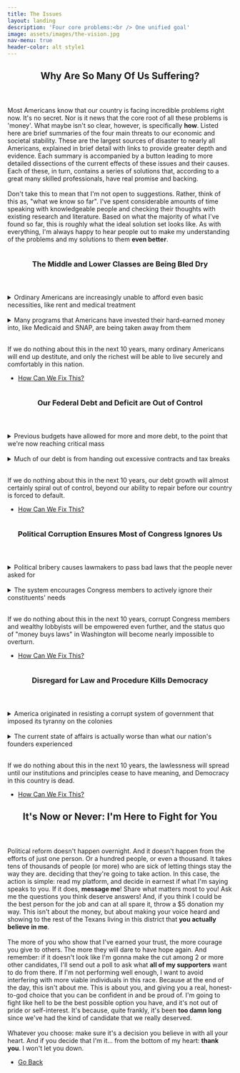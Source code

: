 ```yaml
---
title: The Issues
layout: landing
description: 'Four core problems:<br /> One unified goal'
image: assets/images/the-vision.jpg
nav-menu: true
header-color: alt style1
---
```


<!-- Main -->
<div id="main">

<!-- One -->
<section id="one">
	<div class="inner">
		<header class="major">
			<h2>Why Are So Many Of Us Suffering?</h2>
		</header>
		<p>Most Americans know that our country is facing incredible problems right now. It's no secret. Nor is it news that the core root of all these problems is 'money'. What maybe isn't so clear, however, is specifically <b>how</b>. Listed here are brief summaries of the four main threats to our economic and societal stability. These are the largest sources of disaster to nearly all Americans, explained in brief detail with links to provide greater depth and evidence. Each summary is accompanied by a button leading to more detailed dissections of the current effects of these issues and their causes. Each of these, in turn, contains a series of solutions that, according to a great many skilled professionals, have real promise and backing.
		<br /><br />
		Don't take this to mean that I'm not open to suggestions. Rather, think of this as, "what we know so far". I've spent considerable amounts of time speaking with knowledgeable people and checking their thoughts with existing research and literature. Based on what the majority of what I've found so far, this is roughly what the ideal solution set looks like. As with everything, I'm always happy to hear people out to make my understanding of the problems and my solutions to them <b>even better</b>.</p>
	</div>
</section>

<!-- Two -->
<section id="two" class="spotlights">
	<section>
		<a href="class-decay.html" class="image">
			<img src="{% link assets/images/strained-workers.jpeg %}" alt="" data-position="center center" />
		</a>
		<div class="content">
			<div class="inner">
				<header class="major">
					<h3>The Middle and Lower Classes are Being Bled Dry</h3>
				</header>
				<details>
					<summary>Ordinary Americans are increasingly unable to afford even basic necessities, like rent and medical treatment</summary>
					<p>
						The relative costs of housing, vehicle ownership, healthcare, insurance, and even basic necessities like food have seen substantial increases since 1980, some of them quite massive. Factored into a single Consumer Price Index, prices today have generally <a href="https://www.bls.gov/data/inflation_calculator.htm">risen by around 400%</a> (i.e. $1 in 1980 was able to buy the same amount of goods as $4 today in 2025). Incomes, however, have not kept up. Ordinary Americans over this same time period have only seen an income increase of 54% over this same time period. The result is a reality way too many of us are painfully familiar with: our wages are buying us <b>profoundly</b> less than what our parents and grandparents were able to afford at our age. For many people, the American Dream isn't so much a 'slim possibility' as much as it is a cruel joke. Even for the more fortunate, financial stability is becoming more and more of an uncertainty. The modest wealth and security that many had worked incredibly hard for is gradually slipping away, thanks to a mixture of skyrocketing prices and pitiful wage growth.
					</p>
				</details>
				<br />
				<details>
					<summary>Many programs that Americans have invested their hard-earned money into, like Medicaid and SNAP, are being taken away from them</summary>
					<p>
						What's more, the social programs meant to safeguard hardworking citizens who fall on hard times are under attack. Medicare, Medicaid, and Social Security have been continually labeled as major sources of fraud, despite erroneous payment rates of only <a href="https://www.cbpp.org/blog/setting-the-record-straight-on-social-security">0.3% for Social Security</a>, about <a href="https://www.kff.org/medicare/issue-brief/medicare-program-integrity-and-efforts-to-root-out-improper-payments-fraud-waste-and-abuse/">5.7% for Medicare</a>, and roughly <a href="https://www.cms.gov/newsroom/fact-sheets/fiscal-year-2024-improper-payments-fact-sheet">5.09% for Medicaid</a>. Now, the recent 7,000 staff reductions to Social Security offices have <a href="https://www.npr.org/2025/04/26/nx-s1-5368480/social-security-workforce-cuts">devastated productivity and generated panicked confusion</a> in an already strained system. The 80,000 worker reduction to VA offices, including a <a href="https://federalnewsnetwork.com/veterans-affairs/2025/06/va-plans-to-cut-1000-it-positions-undoing-biden-era-hiring-surge/">1,000 reduction in IT staff</a> <b>despite</b> the current administration claiming a desire to modernize government processes through technology, is estimated to have similar effects. This is on top of absurd additional work requirements for these programs and SNAP, despite research showing <a href="https://www.cbpp.org/research/food-assistance/worsening-snaps-harsh-work-requirement-would-take-food-assistance-away">work requirements don't actually fix employment instability</a>. Americans who have ever needed temporary assistance from these programs can attest to how lifechanging they can be. There's now a very real possibility that citizens in the future will have no real option to turn to, if they ever need temporary help. To add insult to injury, small farms in Texas vital to food production are losing subsidies, crippling hardworking people who make one of the most important contributions to this country. All the while, regulations designed to prevent large corporations from engaging in <b>harmful and deceptive practices</b> are <a href="https://www.aarp.org/aarp-foundation/our-work/legal-advocacy/2024-supreme-court-preview/consumer-protection.html">being repealed</a>, further setting the stage for lower- and middle-class collapse.
					</p>
				</details>
				<p>		
				<br />
					If we do nothing about this in the next 10 years, many ordinary Americans will end up destitute, and only the richest will be able to live securely and comfortably in this nation.
				</p>
				<ul class="actions">
					<li><a href="class-decay.html" class="button">How Can We Fix This?</a></li>
				</ul>
			</div>
		</div>
	</section>
	<section>
		<a href="federal-deficit.html" class="image">
			<img src="{% link assets/images/cash-exchange.jpg %}" alt="" data-position="center center" />
		</a>
		<div class="content">
			<div class="inner">
				<header class="major">
					<h3>Our Federal Debt and Deficit are Out of Control</h3>
				</header>
				<details>
					<summary>Previous budgets have allowed for more and more debt, to the point that we're now reaching critical mass</summary>
					<p>
						Our Congressional budget has very rarely ever been balanced. In the past 50 years, there were only 4 annual budgets that <b>didn't</b> run a deficit: 1969, 1998, 1999, and 2001. This may make deficit and debt seem normal. However, we have never before racked up the kind of debt that we have now. In the year 2000, our national debt was roughly <a href="https://www.investopedia.com/us-national-debt-by-year-7499291#toc-the-growing-national-debt">$5.6 trillion</a>. In 2015, it grew to about $18 trillion. Today, not even a full 10 years later, our debt is now around $36 trillion. We have literally doubled our national debt in the past 10 years. And with debt comes interest. 10 years ago, the annual interest on our debt was about $0.5 trillion, whereas now it's $1.1 trillion. Of all the possible cuts Congress can make to the budget, interest payments aren't one of them. Interest payments to our country's debtors are inescapable. And the higher our interest payments become, the more Congress will need to cut from everything else in order to balance the budget.
					</p>
				</details>
				<br />
				<details>
					<summary>Much of our debt is from handing out excessive contracts and tax breaks</summary>
					<p>
						Beyond just the sheer amount of our excessive spending, though, is the ineffective proceses that Congress has used to try and curb it. Since 1960, <a href="https://home.treasury.gov/policy-issues/financial-markets-financial-institutions-and-fiscal-service/debt-limit">Congress has voted 78 times</a> to raise the debt ceiling. That's more than one raising every single year. On top of that, many choices in spending increases and spending cuts have done little to help the situation. As just one example, the Affordable Care Act contributes <a href="https://www.cbo.gov/publication/59273">roughly $1.8 trillion each year</a> to the federal deficit. Yet, despite health insurance companies <a href="https://truthout.org/articles/top-5-us-health-insurers-annual-profits-jumped-230-percent-since-acas-passage/">seeing record profits</a> over the past decade, Congress has made no coordinated attempt whatsoever to curb premium costs. Similarly, Medicare has been historically unable to negotiate drug prices with pharamceutical providers, despite <a href="https://www.cfr.org/blog/american-pharmaceutical-companies-still-arent-paying-tax-us">pharmaceutical companies reporting massive profits while paying little to no income tax for the past decade</a>. It wasn't until 2022 when <a href="https://www.gao.gov/products/gao-25-106996">even a modest nod</a> toward this problem was made, and Congress has still made no effort to actually get these incredibly profitable companies to pay proper income tax. These are just a handful of examples of consistent, systemic behavior of incompetence that has led us to a massive amount of debt and a dangerously deficit budget.
					</p>
				</details>
				<br />
				<p>
					If we do nothing about this in the next 10 years, our debt growth will almost certainly spiral out of control, beyond our ability to repair before our country is forced to default.
				</p>
				<ul class="actions">
					<li><a href="federal-deficit.html" class="button">How Can We Fix This?</a></li>
				</ul>
			</div>
		</div>
	</section>
	<section>
		<a href="political-corruption.html" class="image">
			<img src="{% link assets/images/under-table.jpg %}" alt="" data-position="top center" />
		</a>
		<div class="content">
			<div class="inner">
				<header class="major">
					<h3>Political Corruption Ensures Most of Congress Ignores Us</h3>
				</header>
				<details>
					<summary>Political bribery causes lawmakers to pass bad laws that the people never asked for</summary>
					<p>
						Excessive money in American politics is nothing new. Comedians time and again deliver clever quips about what we all understand to basically be <a href="https://issueone.org/articles/all-expenses-paid-how-leadership-pacs-became-politicians-preferred-ticket-to-luxury-living/">legalized bribery</a>. Politicians receive exorbitant gifts and campaign contributions from dozens of large businesses through corporate PACs, then 'coincidentally' pass laws later that fit perfectly <a href="https://www.sciencedirect.com/science/article/pii/S0047272725000179#sec4">within those companies' interests</a>. We hear and see examples of this all the time. And we pay the price for their gains. Factories get emissions regulations removed to cut costs, and this causes <a href="https://www.curetoday.com/view/epa-deregulation-means-more-air-pollution-and-more-cancer-deaths">spikes in cancer</a> for the people who live and work nearby. Health providers add legal provisions to allow them to deny more claims, and this causes people to either have to pay for treatment out of pocket, get sicker, or just <a href="https://www.theguardian.com/us-news/2025/jan/26/us-health-insurance-system-doctors">straight up die</a>. Mixed in with all of these actions that cause direct harm to people is legislation that enriches companies at our expense through <a href="https://www.warren.senate.gov/newsroom/press-releases/in-fox-news-op-ed-warren-sheehy-announce-bipartisan-fight-to-guarantee-military-right-to-repair-its-equipment">bloated government contracts</a> with the private sector, or redirects funding from more important and useful programs into <a href="https://www.wipfli.com/insights/articles/cre-tax-is-congress-bringing-back-100-bonus-depreciation">special deductions and exemptions</a> for the wealthiest individuals and organizations. Often, Congress members directly benefit through insider trading deals with the companies that profit from their enacted bills.
					</p>
				</details>
				<br />
				<details>
					<summary>The system encourages Congress members to actively ignore their constituents' needs</summary>
					<p>
						Through it all, legislation that Americans have actually wanted for decades (higher wages, improved job markets, reduced healthcare costs, and affordable housing, to name just a few) goes completely and shamelessly <b>ignored</b>. Worse, we're often given bait-and-switch bills that promise to deliver on these needs, then either never follow through or actually <a href="https://www.nytimes.com/interactive/2025/06/12/upshot/gop-megabill-distribution-poor-rich.html">make the situation even worse</a>. Both <b>Republican and Democrat</b> lawmakers have done this. As if that weren't bad enough, we're now seeing situations where <a href="https://prospect.org/politics/2025-05-22-missouris-republican-legislators-repeal-paid-sick-leave/">state legislators are overturning ballot initiatives introduced by their constituents</a>. If you don't know, a 'ballot initiative' is a law proposal made by ordinary citizens. It's also worth mentioning that in nearly half of all States, including Texas, ballot initiatives aren't even allowed. This has led to a situation where the laws passed by State legislatures are often far out of touch with what the majority of constituents think, with no recourse whatsoever possible. It's a direct result of legislators catering to lobbyists, special interests, and wealthy donors, instead of the majority. Rather than passing legislation to prohibit or punish this behavior, Congress has historically ignored such bills to die soon after proposal. Over the past 5 years, only <a href="https://www.congress.gov/search?q=%7B%22source%22%3A%22legislation%22%2C%22search%22%3A%22campaign+finance%22%2C%22congress%22%3A%5B%22119%22%2C%22118%22%2C%22117%22%5D%7D">152 out of 546</a> introduced bills on campaign finance reform were ever even considered for evaluation, let alone formally discussed or voted on.
					</p>
				</details>
				<br />
				<p>
					If we do nothing about this in the next 10 years, corrupt Congress members and wealthy lobbyists will be empowered even further, and the status quo of "money buys laws" in Washington will become nearly impossible to overturn.
				</p>
				<ul class="actions">
					<li><a href="political-corruption.html" class="button">How Can We Fix This?</a></li>
				</ul>
			</div>
		</div>
	</section>
	<section>
		<a href="lawless-agencies.html" class="image">
			<img src="{% link assets/images/constitution-shred.jpeg %}" alt="" data-position="25% 25%" />
		</a>
		<div class="content">
			<div class="inner">
				<header class="major">
					<h3>Disregard for Law and Procedure Kills Democracy</h3>
				</header>
				<details>
					<summary>America originated in resisting a corrupt system of government that imposed its tyranny on the colonies</summary>
					<p>
						Bad actors in government have always been a concern. Cultivating a <b>healthy distrust</b> in government is an almost uniquely American trait, and is perhaps best embodied by Ronald Reagan's use of the Russian proverb, <a href="https://en.wikipedia.org/wiki/Trust,_but_verify">"Trust, but verify"</a>. While initially used in the context of Soviet nuclear disarmament, that phrase also appeals to many Americans' sense of our historical origins, forming an independent nation as a response to what is commonly believed to be 'monarchic tyranny'. Yet, a little-known fact about the tensions in colonial America is that <a href="https://www.ouramericanrevolution.org/index.cfm/people/view/pp0022">Britain's parliament was actually to blame</a> for the laws passed against the colonies. Although King George III certainly influenced the British parliament at times (earning him tons of criticism by our nation's founders), the Constitutional Monarchy gave him very little real power. It was mostly <a href="https://encyclopediavirginia.org/entries/george-iii-1738-1820/">the parliament's refusal to give American colonies the same fair representation</a> its British citizens received that spurred on the American Revolution. This distinction matters because, at its core, our country's founding sprouted from <a href="https://history.state.gov/milestones/1750-1775/parliamentary-taxation">a legislative body that disdained its constituents</a>. This went far beyond just ignoring their legislative needs, extending to inconsistent application of existing laws and even outright violations of the rights individual colonists were supposed to have.
					</p>
				</details>
				<br />
				<details>
					<summary>The current state of affairs is actually worse than what our nation's founders experienced</summary>
					<p>
						What we're seeing today in the United States isn't merely a repeat of our origin story, but an actual <b>escalation</b>. In the 1760s, power was distributed across the hands of numerous parliamentary members. They needed to coordinate in order to enact the tyranny that our founding fathers experienced. Today, we're seeing a Congress operating in a frighteningly similar way We're seeing a President trying to rule single-handedly through whim in violation of the existing laws and procedures. Funding for many organizations beneficial to ordinary Americans was denied and diverted without Congress' legally-required approval. Personnel were fired en-masse without following the appropriate lawful processes. A religious department was established in clear violation of the 'Separation of Church and State' clause. Individuals and organizations using their First Amendment rights to criticize domestic and foreign leaders were struck with financial and administrative threats. Rulings by federal judges are being repeatedly ignored by executive branch agencies. The National Guard has even been mobilized against American citizens, in direct contradiction to the requirement of an <a href="https://www.law.cornell.edu/uscode/text/10/12406">open rebellion, a foreign military invasion, or an inability of regular law enforcement to execute laws</a>. Worse, the majority of our Congress isn't trying to stop it, but actively <b>enabling</b> it. If our nation's founders thought the British government of the 1760s was intolerable, they'd find what's happening now <b>even worse</b>.
					</p>
				</details>
				<br />
				<p>
					If we do nothing about this in the next 10 years, the lawlessness will spread until our institutions and principles cease to have meaning, and Democracy in this country is dead.
				</p>
				<ul class="actions">
					<li><a href="lawless-agencies.html" class="button">How Can We Fix This?</a></li>
				</ul>
			</div>
		</div>
	</section>
</section>

<!-- Three -->
<section id="three">
	<div class="inner">
		<header class="major">
			<h2>It's Now or Never: I'm Here to Fight for You</h2>
		</header>
		<p>Political reform doesn't happen overnight. And it doesn't happen from the efforts of just one person. Or a hundred people, or even a thousand. It takes tens of thousands of people (or more) who are sick of letting things stay the way they are.  deciding that they're going to take action. In this case, the action is simple: read my platform, and decide in earnest if what I'm saying speaks to you. If it does, <b>message me</b>! Share what matters most to you! Ask me the questions you think deserve answers! And, if you think I could be the best person for the job and can at all spare it, throw a $5 donation my way. This isn't about the money, but about making your voice heard and showing to the rest of the Texans living in this district that <b>you actually believe in me</b>.
		<br /><br />
		The more of you who show that I've earned your trust, the more courage you give to others. The more they will dare to have hope again. And remember: if it doesn't look like I'm gonna make the cut among 2 or more other candidates, I'll send out a poll to ask what <b>all of my supporters</b> want to do from there. If I'm not performing well enough, I want to avoid interfering with more viable individuals in this race. Because at the end of the day, this isn't about me. This is about you, and giving you a real, honest-to-god choice that you can be confident in and be proud of. I'm going to fight like hell to be the best possible option you have, and it's not out of pride or self-interest. It's because, quite frankly, it's been <b>too damn long</b> since we've had the kind of candidate that we really deserved.
		<br /><br />
		Whatever you choose: make sure it's a decision you believe in with all your heart. And if you decide that I'm it... from the bottom of my heart: <b>thank you</b>. I won't let you down.</p>
		<ul class="actions">
			<li><a href="index.html" class="button next">Go Back</a></li>
		</ul>
	</div>
</section>

</div>
